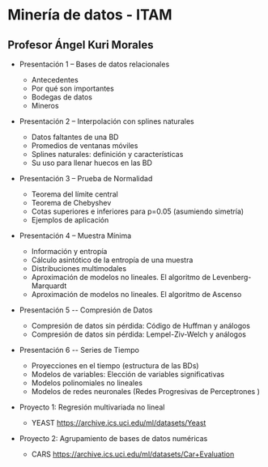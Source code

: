 # Minería de datos - ITAM
## Profesor Ángel Kuri Morales

* Presentación 1 – Bases de datos relacionales
  - Antecedentes
  - Por qué son importantes
  - Bodegas de datos
  - Mineros
* Presentación 2 – Interpolación con splines naturales	
  - Datos faltantes de una BD
  - Promedios de ventanas móviles
  - Splines naturales: definición y características
  - Su uso para llenar huecos en las BD

* Presentación 3 – Prueba de Normalidad
  - Teorema del límite central
  - Teorema de Chebyshev
  - Cotas superiores e inferiores para p=0.05 (asumiendo simetría)
  - Ejemplos de aplicación

* Presentación 4 – Muestra Mínima
  - Información y entropía
  - Cálculo asintótico de la entropía de una muestra
  - Distribuciones multimodales
  - Aproximación de modelos no lineales. El algoritmo de Levenberg-Marquardt
  - Aproximación de modelos no lineales. El algoritmo de Ascenso

* Presentación 5 -- Compresión de Datos 
  - Compresión de datos sin pérdida: Código de Huffman y análogos
  - Compresión de datos sin pérdida: Lempel-Ziv-Welch y análogos

* Presentación 6 -- Series de Tiempo
  - Proyecciones en el tiempo (estructura de las BDs)
  - Modelos de variables: Elección de variables significativas
  - Modelos polinomiales no lineales
  - Modelos de redes neuronales (Redes Progresivas de Perceptrones )

* Proyecto 1: Regresión multivariada no lineal
  - YEAST https://archive.ics.uci.edu/ml/datasets/Yeast

* Proyecto 2: Agrupamiento de bases de datos numéricas
  - CARS https://archive.ics.uci.edu/ml/datasets/Car+Evaluation


